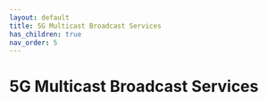 ```yaml
---
layout: default
title: 5G Multicast Broadcast Services
has_children: true
nav_order: 5
---
```


# 5G Multicast Broadcast Services
